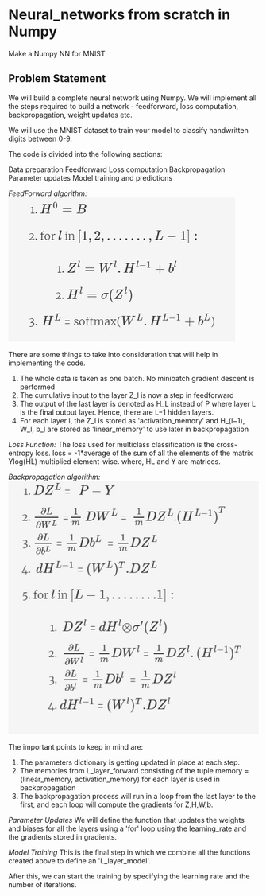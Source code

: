 # Neural_networks from scratch in Numpy
 Make a Numpy NN for MNIST 

## Problem Statement
We will build a complete neural network using Numpy. We will implement all the steps required to build a network - feedforward, loss computation, backpropagation, weight updates etc.

We will use the MNIST dataset to train your model to classify handwritten digits between 0-9. 

The code is divided into the following sections:

Data preparation
Feedforward
Loss computation
Backpropagation
Parameter updates
Model training and predictions

*FeedForward algorithm:*
![FeedForward](/feedfwd.jpg)

There are some things to take into consideration that will help in implementing the code.

1. The whole data is taken as one batch. No minibatch gradient descent is performed
2. The cumulative input to the layer Z_l is now a step in feedforward
3. The output of the last layer is denoted as H_L instead of P where layer L is the final output layer. Hence, there are L−1 hidden layers.
4. For each layer l, the Z_l is stored as 'activation_memory' and H_(l−1), W_l, b_l are stored as 'linear_memory' to use later in backpropagation

*Loss Function:*
The loss used for multiclass classification is the cross-entropy loss.
loss  = -1*average of the sum of all the elements of the matrix Ylog(HL) multiplied element-wise.
where, HL and Y are matrices.

*Backpropagation algorithm:*
![Backpropagation](/backprop.jpg)

The important points to keep in mind are:

1. The parameters dictionary is getting updated in place at each step.
2. The memories from L_layer_forward consisting of the tuple memory = (linear_memory, activation_memory) for each layer is used in backpropagation
3. The backpropagation process will run in a loop from the last layer to the first, and each loop will compute the gradients for Z,H,W,b.

*Parameter Updates*
We will define the function that updates the weights and biases for all the layers using a 'for' loop using the learning_rate and the gradients stored in gradients.

*Model Training*
This is the final step in which we combine all the functions created above to define an 'L_layer_model'.

After this, we can start the training by specifying the learning rate and the number of iterations.